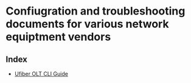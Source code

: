 # Confiugration and troubleshooting documents for various network equiptment vendors

## Index

- [Ufiber OLT CLI Guide](all-cheat-sheets/ufiber-olt-cli-guide.adoc)
